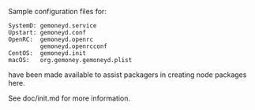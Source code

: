 Sample configuration files for:
```
SystemD: gemoneyd.service
Upstart: gemoneyd.conf
OpenRC:  gemoneyd.openrc
         gemoneyd.openrcconf
CentOS:  gemoneyd.init
macOS:   org.gemoney.gemoneyd.plist
```
have been made available to assist packagers in creating node packages here.

See doc/init.md for more information.
